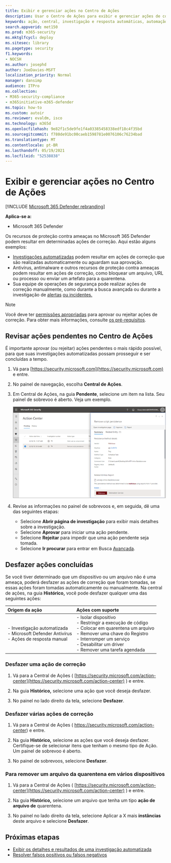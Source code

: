 ```yaml
---
title: Exibir e gerenciar ações no Centro de Ações
description: Usar o Centro de Ações para exibir e gerenciar ações de correção
keywords: ação, central, investigação e resposta automáticas, automação, investigação, resposta, correção
search.appverid: met150
ms.prod: m365-security
ms.mktglfcycl: deploy
ms.sitesec: library
ms.pagetype: security
f1.keywords:
- NOCSH
ms.author: josephd
author: JoeDavies-MSFT
localization_priority: Normal
manager: dansimp
audience: ITPro
ms.collection:
- M365-security-compliance
- m365initiative-m365-defender
ms.topic: how-to
ms.custom: autoir
ms.reviewer: evaldm, isco
ms.technology: m365d
ms.openlocfilehash: 9e82f1c5de9fe1f4a03385458338edf18c4f35bd
ms.sourcegitcommit: f780de91bc00caeb1598781e0076106c76234bad
ms.translationtype: MT
ms.contentlocale: pt-BR
ms.lasthandoff: 05/19/2021
ms.locfileid: "52538838"
---
```

# <a name="view-and-manage-actions-in-the-action-center"></a>Exibir e gerenciar ações no Centro de Ações

[!INCLUDE [Microsoft 365 Defender rebranding](../includes/microsoft-defender.md)]


**Aplica-se a:**
- Microsoft 365 Defender

Os recursos de proteção contra ameaças no Microsoft 365 Defender podem resultar em determinadas ações de correção. Aqui estão alguns exemplos:

- [Investigações automatizadas](m365d-autoir.md) podem resultar em ações de correção que são realizadas automaticamente ou aguardam sua aprovação.
- Antivírus, antimalware e outros recursos de proteção contra ameaças podem resultar em ações de correção, como bloquear um arquivo, URL ou processo ou enviar um artefato para a quarentena.
- Sua equipe de operações de segurança pode realizar [](advanced-hunting-overview.md) ações de correção manualmente, como durante a busca avançada ou durante a investigação de [alertas](investigate-alerts.md) [ou incidentes.](investigate-incidents.md)

> [!NOTE]
> Você deve ter [permissões apropriadas](m365d-action-center.md#required-permissions-for-action-center-tasks) para aprovar ou rejeitar ações de correção. Para obter mais informações, consulte [os pré-requisitos](m365d-configure-auto-investigation-response.md#prerequisites-for-automated-investigation-and-response-in-microsoft-365-defender).

## <a name="review-pending-actions-in-the-action-center"></a>Revisar ações pendentes no Centro de Ações

É importante aprovar (ou rejeitar) ações pendentes o mais rápido possível, para que suas investigações automatizadas possam prosseguir e ser concluídas a tempo. 

1. Vá para [https://security.microsoft.com](https://security.microsoft.com) e entre. 

2. No painel de navegação, escolha **Central de Ações**. 

3. Em Central de Ações, na guia **Pendente**, selecione um item na lista. Seu painel de sobrevoo é aberto. Veja um exemplo.

   ![Aprovar ou rejeitar uma ação](../../media/air-actioncenter-itemselected.png)

4. Revise as informações no painel de sobrevoos e, em seguida, dê uma das seguintes etapas:
   - Selecione **Abrir página de investigação** para exibir mais detalhes sobre a investigação.
   - Selecione **Aprovar** para iniciar uma ação pendente.
   - Selecione **Rejeitar** para impedir que uma ação pendente seja tomada.
   - Selecione **Ir procurar** para entrar em Busca [Avançada](advanced-hunting-overview.md). 

## <a name="undo-completed-actions"></a>Desfazer ações concluídas

Se você tiver determinado que um dispositivo ou um arquivo não é uma ameaça, poderá desfazer as ações de correção que foram tomadas, se essas ações foram tomadas automaticamente ou manualmente. Na central de ações, na guia **Histórico,** você pode desfazer qualquer uma das seguintes ações:  

| Origem da ação | Ações com suporte |
|:---|:---|
| - Investigação automatizada <br/>- Microsoft Defender Antivírus <br/>- Ações de resposta manual | - Isolar dispositivo <br/>- Restringir a execução de código <br/>- Colocar em quarentena um arquivo <br/>- Remover uma chave do Registro <br/>- Interromper um serviço <br/>- Desabilitar um driver <br/>- Remover uma tarefa agendada |

### <a name="undo-one-remediation-action"></a>Desfazer uma ação de correção

1. Vá para a Central de Ações ( [https://security.microsoft.com/action-center](https://security.microsoft.com/action-center) ) e entre.

2. Na guia **Histórico,** selecione uma ação que você deseja desfazer.

3. No painel no lado direito da tela, selecione **Desfazer**.

### <a name="undo-multiple-remediation-actions"></a>Desfazer várias ações de correção

1. Vá para a Central de Ações ( https://security.microsoft.com/action-center) e entre.

2. Na guia **Histórico,** selecione as ações que você deseja desfazer. Certifique-se de selecionar itens que tenham o mesmo tipo de Ação. Um painel de sobrevoo é aberto.

3. No painel de sobrevoos, selecione **Desfazer**.

### <a name="to-remove-a-file-from-quarantine-across-multiple-devices"></a>Para remover um arquivo da quarentena em vários dispositivos 

1. Vá para a Central de Ações ( [https://security.microsoft.com/action-center](https://security.microsoft.com/action-center) ) e entre.

2. Na guia **Histórico,** selecione um arquivo que tenha um tipo **ação de arquivo de** quarentena.

3. No painel no lado direito da tela, selecione Aplicar a X mais **instâncias** deste arquivo e selecione **Desfazer**.

## <a name="next-steps"></a>Próximas etapas

- [Exibir os detalhes e resultados de uma investigação automatizada](m365d-autoir-results.md)
- [Resolver falsos positivos ou falsos negativos](m365d-autoir-report-false-positives-negatives.md)
